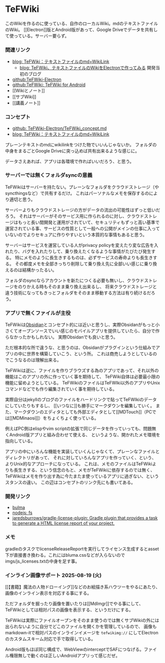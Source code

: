 # TeFWiki

このWikiを作るのに使っている、自作のローカルWiki。mdのテキストファイルのWiki。
[[Electron]]版とAndroid版があって、Google Driveでデータを共有して使っている。サーバー要らず。

### 関連リンク

- [blog: TeFWiki：テキストファイルのmd+WikiLink](https://karino2.github.io/2021/04/17/tefwiki_ja.html)
   - [blog: TeFWiki、テキストファイルのWikiをElectronで作ってみる](https://karino2.github.io/2021/04/10/TeFWiki.html) 開発当初のブログ
- [github:TeFWiki-Electron](https://github.com/karino2/TeFWiki-Electron)
- [github:TeFWiki: TeFWiki for Android](https://github.com/karino2/TeFWiki/)
- [[Wikiとノート]]
- [[サブWiki]]
- [[講義ノート]]



### コンセプト

- [github: TeFWiki-Electron/TeFWiki_concept.md](https://github.com/karino2/TeFWiki-Electron/blob/main/TeFWiki_concept.md)
- [blog: TeFWiki：テキストファイルのmd+WikiLink](https://karino2.github.io/2021/04/17/tefwiki_ja.html)

プレーンテキストのmdにwikilinkをつけた物でいいんじゃないか。
フォルダの中身をまるごとGoogle Driveに突っ込めば共有出来るような感じに。

データさえあれば、アプリは各環境で作ればいいだろう、と思う。

### サーバーでは無くフォルダsyncの意義

TeFWikiはサーバーを持たない。プレーンなフォルダをクラウドストレージ（やsyncthingsなど）で共有するだけ。
これはパーソナルなメモを保存するのにより適切と思う。

サーバーよりもクラウドストレージの方がデータの流出の可能性はずっと低いだろう。
それはサーバーがそのサービス用に作られるのに対し、クラウドストレージはもっと長い間開発と運用がされていて、セキュリティもずっと高い基準で運営されている事、サービスの性質として一般への公開がメインの仕事に入っていないのでよりセキュアに作りやすいという本質的な事情もあると思う。

サーバーはサービスを運営している人がprivacy policyを変えたり変な広告を入れたり、バグを入れたりして、乗り換えたくなるような事情がたびたび発生する。
特にメモのように長生きするものは、必ずサービスの寿命よりも長生きする。
その都度メモを全部きっちり削除して乗り換え先に全部いい感じに乗り換えるのは結構かったるい。

フォルダのsyncならアカウントを新たにつくる必要も無いし、クラウドストレージをのりかえる時もそのまま乗り換え出来るし、
将来クラウドストレージと違う技術になってもきっとフォルダをそのまま移動する方法は有り続けるだろう。

### アプリで無くファイルが主役

TeFWikiは[Obsidian](https://obsidian.md/)とコンセプト的には近いと思うし、実際Obsidanがもっと小さくてオープンソースでいい感じのモバイルアプリを提供していたら、自分で作らなかったかもしれない。
実際Obsidanでも良いと思う。

ただ根本的な所で違うな、と思うのは、Obsidanがプラグインという仕組みでアプリの中に世界を構築していこう、という所。
これは商売しようとしているのでこうなるのは理解出来る。

TeFWikiは逆に、ファイルを作りブラウズする為のアプリであって、それ以外の機能はこのアプリの外に作っていく事を期待して、
TeFWiki自体は必要最小限の機能に留めようとしている。
TeFWikiのファイルはTeFWIki以外のアプリやUnixコマンドなどでも作り編集されていく事を期待している。

実際自分はjekyllのブログのファイルをハードリンクで貼ってTeFWIkiのデータにしていたりもするし、
[[いつなに]]も勝手にマークダウンを編集していく。
また、マークダウンのエディタとしても外部エディタとして[[MDTouch]]（PCでは[[MDMinaosi]]）をちょくちょく使っている。

例えばPC側はelispやvim scriptの拡張で同じデータを作っていっても、問題無くAndroid版アプリと組み合わせて使える、
というような、開かれたメモ環境を指向している。

アプリの中にいろんな機能を実装していくんじゃなくて、プレーンなファイルとディレクトリがあって、
それに対していろんなアプリを作っていく、という、よりUnix的なアプローチになっている。
これは、メモのファイルはTeFWikiよりも長生きする、という信念のもと、メモがTeFWikiに依存するのでは無く、TeFWikiはメモを作り出す為に今たまたま使っているアプリに過ぎない、というスタンスの違い。
この辺はコンセプトのリンク先にも書いてある。

### 開発リンク

- [bulma](https://bulma.io/documentation/columns/)
- [nodejs: fs](https://nodejs.org/api/fs.html)
- [jaredsburrows/gradle-license-plugin: Gradle plugin that provides a task to generate a HTML license report of your project.](https://github.com/jaredsburrows/gradle-license-plugin)

### メモ

gradleのタスクでlicenseReleaseReportを実行してライセンス生成するとasset下が直接書き換わる。これにはbluma.cssなどが入らないのでimgs/js_licenses.txtの中身を足す事。

### インライン画像サポート 2025-08-19 (火)

[[【書籍】魔法の人物ドローイング]]などのお絵描き系ハウツーをやるにあたり、画像のインライン表示を対応する事にする。

ただフォルダを掘ったり画像を置いたりは[[MdImgr]]でやる事にして、
TeFWikiとしては相対パスの画像を表示する、というだけにする。

TeFWikiは実際にファイルオープンをそのまま使うのでは無くサブWikiの外には出られないように自分でどこのファイルを開くかを管理しているので、
画像もmarkdown-itで相対パスのインラインイメージを `tefwikimg://` にしてElectronのカスタムスキーム対応で手で取得している。

Android版もほぼ同じ構成で、WebViewのinterceptでSAFにつなげる。ファイル権限無しで動くのは正しいAndroidアプリって感じだぜ。